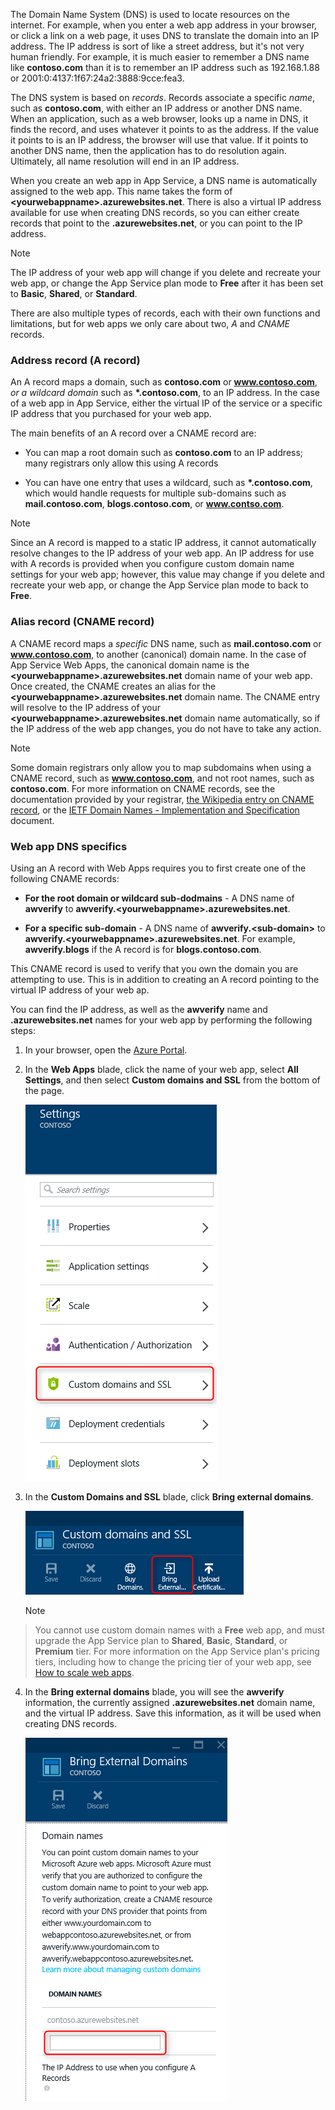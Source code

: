 The Domain Name System (DNS) is used to locate resources on the internet. For example, when you enter a web app address in your browser, or click a link on a web page, it uses DNS to translate the domain into an IP address. The IP address is sort of like a street address, but it's not very human friendly. For example, it is much easier to remember a DNS name like **contoso.com** than it is to remember an IP address such as 192.168.1.88 or 2001:0:4137:1f67:24a2:3888:9cce:fea3.

The DNS system is based on *records*. Records associate a specific *name*, such as **contoso.com**, with either an IP address or another DNS name. When an application, such as a web browser, looks up a name in DNS, it finds the record, and uses whatever it points to as the address. If the value it points to is an IP address, the browser will use that value. If it points to another DNS name, then the application has to do resolution again. Ultimately, all name resolution will end in an IP address.

When you create an web app in App Service, a DNS name is automatically assigned to the web app. This name takes the form of **&lt;yourwebappname&gt;.azurewebsites.net**. There is also a virtual IP address available for use when creating DNS records, so you can either create records that point to the **.azurewebsites.net**, or you can point to the IP address.

> [!NOTE]
> The IP address of your web app will change if you delete and recreate your web app, or change the App Service plan mode to **Free** after it has been set to **Basic**, **Shared**, or **Standard**.
> 
> 
There are also multiple types of records, each with their own functions and limitations, but for web apps we only care about two, *A* and *CNAME* records.

### Address record (A record)
An A record maps a domain, such as **contoso.com** or **www.contoso.com**, *or a wildcard domain* such as **\*.contoso.com**, to an IP address. In the case of a web app in App Service, either the virtual IP of the service or a specific IP address that you purchased for your web app.

The main benefits of an A record over a CNAME record are:

* You can map a root domain such as **contoso.com** to an IP address; many registrars only allow this using A records

* You can have one entry that uses a wildcard, such as **\*.contoso.com**, which would handle requests for multiple sub-domains such as **mail.contoso.com**, **blogs.contoso.com**, or **www.contso.com**.


> [!NOTE]
> Since an A record is mapped to a static IP address, it cannot automatically resolve changes to the IP address of your web app. An IP address for use with A records is provided when you configure custom domain name settings for your web app; however, this value may change if you delete and recreate your web app, or change the App Service plan mode to back to **Free**.
> 
> 
### Alias record (CNAME record)
A CNAME record maps a *specific* DNS name, such as **mail.contoso.com** or **www.contoso.com**, to another (canonical) domain name. In the case of App Service Web Apps, the canonical domain name is the **&lt;yourwebappname>.azurewebsites.net** domain name of your web app. Once created, the CNAME creates an alias for the **&lt;yourwebappname>.azurewebsites.net** domain name. The CNAME entry will resolve to the IP address of your **&lt;yourwebappname>.azurewebsites.net** domain name automatically, so if the IP address of the web app changes, you do not have to take any action.

> [!NOTE]
> Some domain registrars only allow you to map subdomains when using a CNAME record, such as **www.contoso.com**, and not root names, such as **contoso.com**. For more information on CNAME records, see the documentation provided by your registrar, <a href="http://en.wikipedia.org/wiki/CNAME_record">the Wikipedia entry on CNAME record</a>, or the <a href="http://tools.ietf.org/html/rfc1035">IETF Domain Names - Implementation and Specification</a> document.
> 
> 
### Web app DNS specifics
Using an A record with Web Apps requires you to first create one of the following CNAME records:

* **For the root domain or wildcard sub-dodmains** - A DNS name of **awverify** to  **awverify.&lt;yourwebappname&gt;.azurewebsites.net**.

* **For a specific sub-domain** - A DNS name of **awverify.&lt;sub-domain>** to **awverify.&lt;yourwebappname&gt;.azurewebsites.net**. For example, **awverify.blogs** if the A record is for **blogs.contoso.com**.


This CNAME record is used to verify that you own the domain you are attempting to use. This is in addition to creating an A record pointing to the virtual IP address of your web ap.

You can find the IP address, as well as the **awverify** name and **.azurewebsites.net** names for your web app by performing the following steps:

1. In your browser, open the [Azure Portal](https://portal.azure.com).

2. In the **Web Apps** blade, click the name of your web app, select **All Settings**, and then select **Custom domains and SSL** from the bottom of the page.

    ![](./media/custom-dns-web-site/dncmntask-cname-6.png)

3. In the **Custom Domains and SSL** blade, click **Bring external domains**.

    ![](./media/custom-dns-web-site/dncmntask-cname-7.png)

   > [!NOTE]
> You cannot use custom domain names with a **Free** web app, and must upgrade the App Service plan to **Shared**, **Basic**, **Standard**, or **Premium** tier. For more information on the App Service plan's pricing tiers, including how to change the pricing tier of your web app, see [How to scale web apps](../articles/web-sites-scale.md).
> 
4. In the **Bring external domains** blade, you will see the **awverify** information, the currently assigned **.azurewebsites.net** domain name, and the virtual IP address. Save this information, as it will be used when creating DNS records.

    ![](./media/custom-dns-web-site/dncmntask-cname-8.png)


